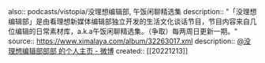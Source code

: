 also:: podcasts/vistopia/没理想编辑部,  午饭闲聊精选集
description:: "「没理想编辑部」是由看理想新媒体编辑部独立开发的生活文化谈话节目，节目内容来自几位编辑的日常素材库，a.k.a午饭闲聊精选集。（争取）每两周日更新一期。"
source:: https://www.ximalaya.com/album/32263017.xml
description:: [@没理想编辑部部部 的个人主页 - 微博](https://weibo.com/u/7542730254)
created:: [[20221213]]
